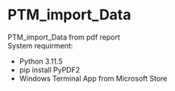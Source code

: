 # PTM_import_Data  
PTM_import_Data from pdf report  
System requirment:  
- Python 3.11.5  
- pip install PyPDF2  
- Windows Terminal App from Microsoft Store  
